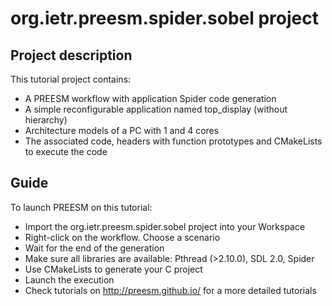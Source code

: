 # org.ietr.preesm.spider.sobel project
## Project description 

This tutorial project contains:

* A PREESM workflow with application Spider code generation
* A simple reconfigurable application named top_display (without hierarchy)
* Architecture models of a PC with 1 and 4 cores 
* The associated code, headers with function prototypes and CMakeLists to execute the code

## Guide
To launch PREESM on this tutorial:

* Import the org.ietr.preesm.spider.sobel project into your Workspace
* Right-click on the workflow. Choose a scenario
* Wait for the end of the generation
* Make sure all libraries are available: Pthread (>2.10.0), SDL 2.0, Spider
* Use CMakeLists to generate your C project
* Launch the execution
* Check tutorials on http://preesm.github.io/ for a more detailed tutorials
